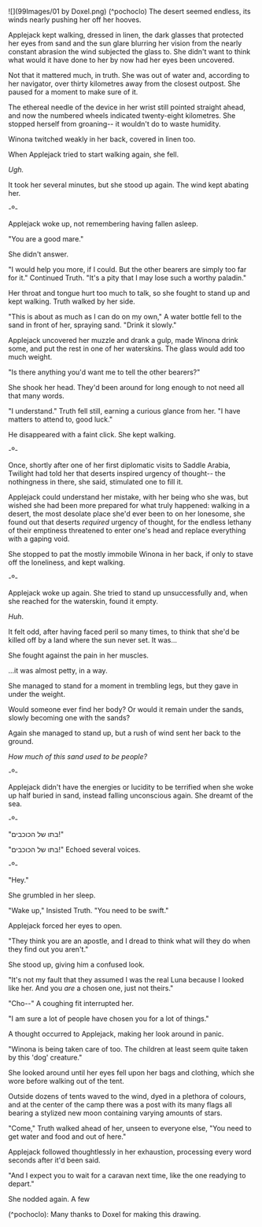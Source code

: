 ![](99Images/01 by Doxel.png) (^pochoclo)
The desert seemed endless, its winds nearly pushing her off her hooves.

Applejack kept walking, dressed in linen, the dark glasses that protected her eyes from sand and the sun glare blurring her vision from the nearly constant abrasion the wind subjected the glass to. She didn't want to think what would it have done to her by now had her eyes been uncovered.

Not that it mattered much, in truth. She was out of water and, according to her navigator, over thirty kilometres  away from the closest outpost. She paused for a moment to make sure of it.

The ethereal needle of the device in her wrist still pointed straight ahead, and now the numbered wheels indicated twenty-eight kilometres. She stopped herself from groaning-- it wouldn't do to waste humidity.

Winona twitched weakly in her back, covered in linen too.

When Applejack tried to start walking again, she fell.

*Ugh.*

It took her several minutes, but she stood up again. The wind kept abating her.

-º-

Applejack woke up, not remembering having fallen asleep.

 "You are a good mare."

She didn't answer.

 "I would help you more, if I could. But the other bearers are simply too far for it." Continued Truth. "It's a pity that I may lose such a worthy paladin."

Her throat and tongue hurt too much to talk, so she fought to stand up and kept walking. Truth walked by her side.

 "This is about as much as I can do on my own," A water bottle fell to the sand in front of her, spraying sand. "Drink it slowly."

Applejack uncovered her muzzle and drank a gulp, made Winona drink some, and put the rest in one of her waterskins. The glass would add too much weight.

 "Is there anything you'd want me to tell the other bearers?"

She shook her head. They'd been around for long enough to not need all that many words.

 "I understand." Truth fell still, earning a curious glance from her. "I have matters to attend to, good luck."

He disappeared with a faint click. She kept walking.

-º-

Once, shortly after one of her first diplomatic visits to Saddle Arabia, Twilight had told her that deserts inspired urgency of thought-- the nothingness in there, she said, stimulated one to fill it.

Applejack could understand her mistake, with her being who she was, but wished she had been more prepared for what truly happened: walking in a desert, the most desolate place she'd ever been to on her lonesome, she found out that deserts *required* urgency of thought, for the endless lethany of their emptiness threatened to enter one's head and replace everything with a gaping void.

She stopped to pat the mostly immobile Winona in her back, if only to stave off the loneliness, and kept walking.


-º-

Applejack woke up again. She tried to stand up unsuccessfully and, when she reached for the waterskin, found it empty.

*Huh*.

It felt odd, after having faced peril so many times, to think that she'd be killed off by a land where the sun never set. It was...

She fought against the pain in her muscles.

...it was almost petty, in a way.

She managed to stand for a moment in trembling legs, but they gave in under the weight.

Would someone ever find her body? Or would it remain under the sands, slowly becoming one with the sands?

Again she managed to stand up, but a rush of wind sent her back to the ground.

*How much of this sand used to be people?*

-º-

Applejack didn't have the energies or lucidity to be terrified when she woke up half buried in sand, instead falling unconscious again. She dreamt of the sea.


-º-

 "בתו של הכוכבים!"
 
 "בתו של הכוכבים!" Echoed several voices.

-º-

 "Hey."

She grumbled in her sleep.

 "Wake up," Insisted Truth. "You need to be swift."

Applejack forced her eyes to open.

 "They think you are an apostle, and I dread to think what will they do when they find out you aren't."

She stood up, giving him a confused look.

 "It's not my fault that they assumed I was the real Luna because I looked like her. And you *are* a chosen one, just not theirs."

 "Cho--" A coughing fit interrupted her.

 "I am sure a lot of people have chosen you for a lot of things."

A thought occurred to Applejack, making her look around in panic.

 "Winona is being taken care of too. The children at least seem quite taken by this 'dog' creature."

She looked around until her eyes fell upon her bags and clothing, which she wore before walking out of the tent.

Outside dozens of tents waved to the wind, dyed in a plethora of colours, and at the center of the camp there was a post with its many flags all bearing a stylized new moon containing varying amounts of stars.

 "Come," Truth walked ahead of her, unseen to everyone else, "You need to get water and food and out of here."

Applejack followed thoughtlessly in her exhaustion, processing every word seconds after it'd been said.

 "And I expect you to wait for a caravan next time, like the one readying to depart."

She nodded again. A few 




(^pochoclo): Many thanks to Doxel for making this drawing.